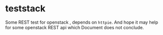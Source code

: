 teststack
=========

Some REST test for openstack , depends on `httpie`.
And hope it may help for some openstack REST api which 
Document does not conclude.
